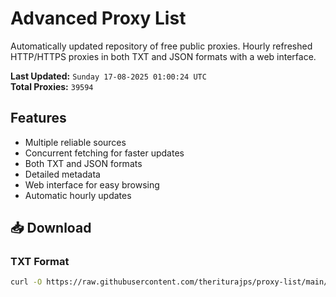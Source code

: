 # Advanced Proxy List

Automatically updated repository of free public proxies. Hourly refreshed HTTP/HTTPS proxies in both TXT and JSON formats with a web interface.

**Last Updated:** `Sunday 17-08-2025 01:00:24 UTC`  
**Total Proxies:** `39594`

## Features
- Multiple reliable sources
- Concurrent fetching for faster updates
- Both TXT and JSON formats
- Detailed metadata
- Web interface for easy browsing
- Automatic hourly updates

## 📥 Download

### TXT Format
```bash
curl -O https://raw.githubusercontent.com/theriturajps/proxy-list/main/proxies.txt
